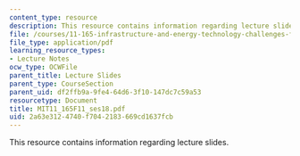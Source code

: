 ```yaml
---
content_type: resource
description: This resource contains information regarding lecture slides.
file: /courses/11-165-infrastructure-and-energy-technology-challenges-fall-2011/2a63e3124740f7042183669cd1637fcb_MIT11_165F11_ses18.pdf
file_type: application/pdf
learning_resource_types:
- Lecture Notes
ocw_type: OCWFile
parent_title: Lecture Slides
parent_type: CourseSection
parent_uid: df2ffb9a-9fe4-64d6-3f10-147dc7c59a53
resourcetype: Document
title: MIT11_165F11_ses18.pdf
uid: 2a63e312-4740-f704-2183-669cd1637fcb
---
```

This resource contains information regarding lecture slides.

